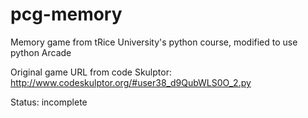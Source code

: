# pcg-memory
Memory game from tRice University's python course, modified to use python Arcade

Original game URL from code Skulptor: http://www.codeskulptor.org/#user38_d9QubWLS0O_2.py

Status: incomplete
